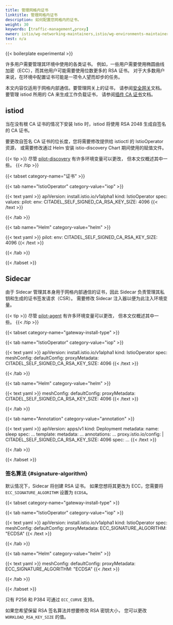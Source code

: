 ```yaml
---
title: 管理网格内证书
linktitle: 管理网格内证书
description: 如何配置您网格内的证书。
weight: 30
keywords: [traffic-management,proxy]
owner: istio/wg-networking-maintainers,istio/wg-environments-maintainers
test: n/a
---
```


{{< boilerplate experimental >}}

许多用户需要管理其环境中使用的各类证书。
例如，一些用户需要使用椭圆曲线加密（ECC），而其他用户可能需要使用位数更多的 RSA 证书。
对于大多数用户来说，在环境中配置证书可能是一项令人望而却步的任务。

本文内容仅适用于网格内部通信。要管理网关上的证书，
请参阅[安全网关](/zh/docs/tasks/traffic-management/ingress/secure-ingress/)文档。
要管理 istiod 所用的 CA 来生成工作负载证书，
请参阅[插件 CA 证书](/zh/docs/tasks/security/cert-management/plugin-ca-cert/)文档。

## istiod

当在没有根 CA 证书的情况下安装 Istio 时，istiod 将使用 RSA 2048 生成自签名的 CA 证书。

要更改自签名 CA 证书的位长度，您将需要修改提供给 istioctl 的 IstioOperator 资源，
或需要修改通过 Helm 安装 istio-discovery Chart 期间使用的赋值文件。

{{< tip >}}
尽管 [pilot-discovery](/zh/docs/reference/commands/pilot-discovery/) 有许多环境变量可以更改，
但本文仅概述其中一些。
{{< /tip >}}

{{< tabset category-name="证书" >}}

{{< tab name="IstioOperator" category-value="iop" >}}

{{< text yaml >}}
apiVersion: install.istio.io/v1alpha1
kind: IstioOperator
spec:
  values:
    pilot:
      env:
        CITADEL_SELF_SIGNED_CA_RSA_KEY_SIZE: 4096
{{< /text >}}

{{< /tab >}}

{{< tab name="Helm" category-value="helm" >}}

{{< text yaml >}}
pilot:
  env:
    CITADEL_SELF_SIGNED_CA_RSA_KEY_SIZE: 4096
{{< /text >}}

{{< /tab >}}

{{< /tabset >}}

## Sidecar

由于 Sidecar 管理其本身用于网格内部通信的证书，因此 Sidecar 负责管理其私钥和生成的证书签发请求（CSR）。
需要修改 Sidecar 注入器以便为此注入环境变量。

{{< tip >}}
尽管 [pilot-agent](/zh/docs/reference/commands/pilot-agent/) 有许多环境变量可以更改，
但本文仅概述其中一些。
{{< /tip >}}

{{< tabset category-name="gateway-install-type" >}}

{{< tab name="IstioOperator" category-value="iop" >}}

{{< text yaml >}}
apiVersion: install.istio.io/v1alpha1
kind: IstioOperator
spec:
  meshConfig:
    defaultConfig:
      proxyMetadata:
        CITADEL_SELF_SIGNED_CA_RSA_KEY_SIZE: 4096
{{< /text >}}

{{< /tab >}}

{{< tab name="Helm" category-value="helm" >}}

{{< text yaml >}}
meshConfig:
  defaultConfig:
    proxyMetadata:
      CITADEL_SELF_SIGNED_CA_RSA_KEY_SIZE: 4096
{{< /text >}}

{{< /tab >}}

{{< tab name="Annotation" category-value="annotation" >}}

{{< text yaml >}}
apiVersion: apps/v1
kind: Deployment
metadata:
  name: sleep
spec:
  ...
  template:
    metadata:
      ...
      annotations:
        ...
        proxy.istio.io/config: |
          CITADEL_SELF_SIGNED_CA_RSA_KEY_SIZE: 4096
    spec:
      ...
{{< /text >}}

{{< /tab >}}

{{< /tabset >}}

### 签名算法 {#signature-algorithm}

默认情况下，Sidecar 将创建 RSA 证书。
如果您想将其更改为 ECC，您需要将 `ECC_SIGNATURE_ALGORITHM` 设置为 `ECDSA`。

{{< tabset category-name="gateway-install-type" >}}

{{< tab name="IstioOperator" category-value="iop" >}}

{{< text yaml >}}
apiVersion: install.istio.io/v1alpha1
kind: IstioOperator
spec:
  meshConfig:
    defaultConfig:
      proxyMetadata:
        ECC_SIGNATURE_ALGORITHM: "ECDSA"
{{< /text >}}

{{< /tab >}}

{{< tab name="Helm" category-value="helm" >}}

{{< text yaml >}}
meshConfig:
  defaultConfig:
    proxyMetadata:
      ECC_SIGNATURE_ALGORITHM: "ECDSA"
{{< /text >}}

{{< /tab >}}

{{< /tabset >}}

只有 P256 和 P384 可通过 `ECC_CURVE` 支持。

如果您希望保留 RSA 签名算法并想要修改 RSA 密钥大小，
您可以更改 `WORKLOAD_RSA_KEY_SIZE` 的值。
